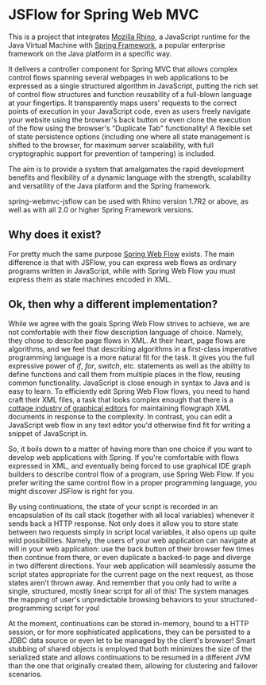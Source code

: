 # JSFlow for Spring Web MVC

This is a project that integrates [Mozilla Rhino](https://github.com/mozilla/rhino), a JavaScript runtime for the Java Virtual Machine with [Spring Framework](https://projects.spring.io/spring-framework/), a popular enterprise framework on the Java platform in a specific way.

It delivers a controller component for Spring MVC that allows complex control flows spanning several webpages in web applications to be expressed as a single structured algorithm in JavaScript, putting the rich set of control flow structures and function reusability of a full-blown language at your fingertips. It transparently maps users' requests to the correct points of execution in your JavaScript code, even as users freely navigate your website using the browser's back button or even clone the execution of the flow using the browser's "Duplicate Tab" functionality! A flexible set of state persistence options (including one where all state management is shifted to the browser, for maximum server scalability, with full cryptographic support for prevention of tampering) is included.

The aim is to provide a system that amalgamates the rapid development benefits and flexibility of a dynamic language with the strength, scalability and versatility of the Java platform and the Spring framework.

spring-webmvc-jsflow can be used with Rhino version 1.7R2 or above, as well as with all 2.0 or higher Spring Framework versions.

## Why does it exist?

For pretty much the same purpose [Spring Web Flow](http://projects.spring.io/spring-webflow/) exists. The main difference is that with JSFlow, you can express web flows as ordinary programs written in JavaScript, while with Spring Web Flow you must express them as state machines encoded in XML.

## Ok, then why a different implementation?

While we agree with the goals Spring Web Flow strives to achieve, we are not comfortable with their flow description language of choice. Namely, they chose to describe page flows in XML. At their heart, page flows are algorithms, and we feel that describing algorithms in a first-class imperative programming language is a more natural fit for the task. It gives you the full expressive power of _if_, _for_, _switch_, etc. statements as well as the ability to define functions and call them from multiple places in the flow, reusing common functionality. JavaScript is close enough in syntax to Java and is easy to learn. To efficiently edit Spring Web Flow flows, you need to hand craft their XML files, a task that looks complex enough that there is a [cottage industry of graphical editors](https://duckduckgo.com/?q=spring+web+flow+editor) for maintaining flowgraph XML documents in response to the complexity. In contrast, you can edit a JavaScript web flow in any text editor you'd otherwise find fit for writing a snippet of JavaScript in.

So, it boils down to a matter of having more than one choice if you want to develop web applications with Spring. If you're comfortable with flows expressed in XML, and eventually being forced to use graphical IDE graph builders to describe control flow of a program, use Spring Web Flow. If you prefer writing the same control flow in a proper programming language, you might discover JSFlow is right for you.

By using continuations, the state of your script is recorded in an encapsulation of its call stack (together with all local variables) whenever it sends back a HTTP response. Not only does it allow you to store state between two requests simply in script local variables, it also opens up quite wild possibilities. Namely, the users of your web application can navigate at will in your web application: use the back button of their browser few times then continue from there, or even duplicate a backed-to page and diverge in two different directions. Your web application will seamlessly assume the script states appropriate for the current page on the next request, as those states aren't thrown away. And remember that you only had to write a single, structured, mostly linear script for all of this! The system manages the mapping of user's unpredictable browsing behaviors to your structured-programming script for you!

At the moment, continuations can be stored in-memory, bound to a HTTP session, or for more sophisticated applications, they can be persisted to a JDBC data source or even let to be managed by the client's browser! Smart stubbing of shared objects is employed that both minimizes the size of the serialized state and allows continuations to be resumed in a different JVM than the one that originally created them, allowing for clustering and failover scenarios.


